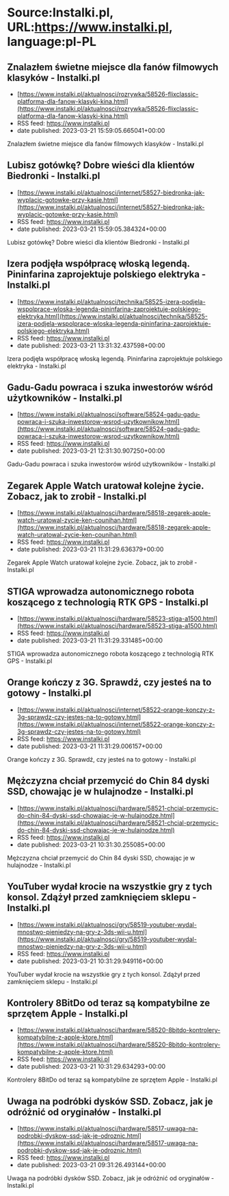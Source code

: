 # Source:Instalki.pl, URL:https://www.instalki.pl, language:pl-PL

## Znalazłem świetne miejsce dla fanów filmowych klasyków - Instalki.pl
 - [https://www.instalki.pl/aktualnosci/rozrywka/58526-flixclassic-platforma-dla-fanow-klasyki-kina.html](https://www.instalki.pl/aktualnosci/rozrywka/58526-flixclassic-platforma-dla-fanow-klasyki-kina.html)
 - RSS feed: https://www.instalki.pl
 - date published: 2023-03-21 15:59:05.665041+00:00

Znalazłem świetne miejsce dla fanów filmowych klasyków - Instalki.pl

## Lubisz gotówkę? Dobre wieści dla klientów Biedronki - Instalki.pl
 - [https://www.instalki.pl/aktualnosci/internet/58527-biedronka-jak-wyplacic-gotowke-przy-kasie.html](https://www.instalki.pl/aktualnosci/internet/58527-biedronka-jak-wyplacic-gotowke-przy-kasie.html)
 - RSS feed: https://www.instalki.pl
 - date published: 2023-03-21 15:59:05.384324+00:00

Lubisz gotówkę? Dobre wieści dla klientów Biedronki - Instalki.pl

## Izera podjęła współpracę włoską legendą. Pininfarina zaprojektuje polskiego elektryka - Instalki.pl
 - [https://www.instalki.pl/aktualnosci/technika/58525-izera-podjela-wspolprace-wloska-legenda-pininfarina-zaprojektuje-polskiego-elektryka.html](https://www.instalki.pl/aktualnosci/technika/58525-izera-podjela-wspolprace-wloska-legenda-pininfarina-zaprojektuje-polskiego-elektryka.html)
 - RSS feed: https://www.instalki.pl
 - date published: 2023-03-21 13:31:32.437598+00:00

Izera podjęła współpracę włoską legendą. Pininfarina zaprojektuje polskiego elektryka - Instalki.pl

## Gadu-Gadu powraca i szuka inwestorów wśród użytkowników - Instalki.pl
 - [https://www.instalki.pl/aktualnosci/software/58524-gadu-gadu-powraca-i-szuka-inwestorow-wsrod-uzytkownikow.html](https://www.instalki.pl/aktualnosci/software/58524-gadu-gadu-powraca-i-szuka-inwestorow-wsrod-uzytkownikow.html)
 - RSS feed: https://www.instalki.pl
 - date published: 2023-03-21 12:31:30.907250+00:00

Gadu-Gadu powraca i szuka inwestorów wśród użytkowników - Instalki.pl

## Zegarek Apple Watch uratował kolejne życie. Zobacz, jak to zrobił - Instalki.pl
 - [https://www.instalki.pl/aktualnosci/hardware/58518-zegarek-apple-watch-uratowal-zycie-ken-counihan.html](https://www.instalki.pl/aktualnosci/hardware/58518-zegarek-apple-watch-uratowal-zycie-ken-counihan.html)
 - RSS feed: https://www.instalki.pl
 - date published: 2023-03-21 11:31:29.636379+00:00

Zegarek Apple Watch uratował kolejne życie. Zobacz, jak to zrobił - Instalki.pl

## STIGA wprowadza autonomicznego robota koszącego z technologią RTK GPS - Instalki.pl
 - [https://www.instalki.pl/aktualnosci/hardware/58523-stiga-a1500.html](https://www.instalki.pl/aktualnosci/hardware/58523-stiga-a1500.html)
 - RSS feed: https://www.instalki.pl
 - date published: 2023-03-21 11:31:29.331485+00:00

STIGA wprowadza autonomicznego robota koszącego z technologią RTK GPS - Instalki.pl

## Orange kończy z 3G. Sprawdź, czy jesteś na to gotowy - Instalki.pl
 - [https://www.instalki.pl/aktualnosci/internet/58522-orange-konczy-z-3g-sprawdz-czy-jestes-na-to-gotowy.html](https://www.instalki.pl/aktualnosci/internet/58522-orange-konczy-z-3g-sprawdz-czy-jestes-na-to-gotowy.html)
 - RSS feed: https://www.instalki.pl
 - date published: 2023-03-21 11:31:29.006157+00:00

Orange kończy z 3G. Sprawdź, czy jesteś na to gotowy - Instalki.pl

## Mężczyzna chciał przemycić do Chin 84 dyski SSD, chowając je w hulajnodze - Instalki.pl
 - [https://www.instalki.pl/aktualnosci/hardware/58521-chcial-przemycic-do-chin-84-dyski-ssd-chowajac-je-w-hulajnodze.html](https://www.instalki.pl/aktualnosci/hardware/58521-chcial-przemycic-do-chin-84-dyski-ssd-chowajac-je-w-hulajnodze.html)
 - RSS feed: https://www.instalki.pl
 - date published: 2023-03-21 10:31:30.255085+00:00

Mężczyzna chciał przemycić do Chin 84 dyski SSD, chowając je w hulajnodze - Instalki.pl

## YouTuber wydał krocie na wszystkie gry z tych konsol. Zdążył przed zamknięciem sklepu - Instalki.pl
 - [https://www.instalki.pl/aktualnosci/gry/58519-youtuber-wydal-mnostwo-pieniedzy-na-gry-z-3ds-wii-u.html](https://www.instalki.pl/aktualnosci/gry/58519-youtuber-wydal-mnostwo-pieniedzy-na-gry-z-3ds-wii-u.html)
 - RSS feed: https://www.instalki.pl
 - date published: 2023-03-21 10:31:29.949116+00:00

YouTuber wydał krocie na wszystkie gry z tych konsol. Zdążył przed zamknięciem sklepu - Instalki.pl

## Kontrolery 8BitDo od teraz są kompatybilne ze sprzętem Apple - Instalki.pl
 - [https://www.instalki.pl/aktualnosci/hardware/58520-8bitdo-kontrolery-kompatybilne-z-apple-ktore.html](https://www.instalki.pl/aktualnosci/hardware/58520-8bitdo-kontrolery-kompatybilne-z-apple-ktore.html)
 - RSS feed: https://www.instalki.pl
 - date published: 2023-03-21 10:31:29.634293+00:00

Kontrolery 8BitDo od teraz są kompatybilne ze sprzętem Apple - Instalki.pl

## Uwaga na podróbki dysków SSD. Zobacz, jak je odróżnić od oryginałów - Instalki.pl
 - [https://www.instalki.pl/aktualnosci/hardware/58517-uwaga-na-podrobki-dyskow-ssd-jak-je-odroznic.html](https://www.instalki.pl/aktualnosci/hardware/58517-uwaga-na-podrobki-dyskow-ssd-jak-je-odroznic.html)
 - RSS feed: https://www.instalki.pl
 - date published: 2023-03-21 09:31:26.493144+00:00

Uwaga na podróbki dysków SSD. Zobacz, jak je odróżnić od oryginałów - Instalki.pl

